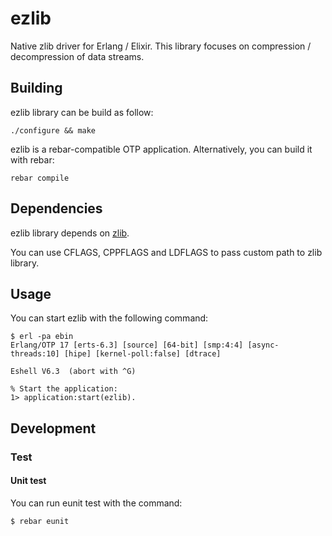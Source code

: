 # ezlib

Native zlib driver for Erlang / Elixir. This library focuses on
compression / decompression of data streams.

## Building

ezlib library can be build as follow:

    ./configure && make

ezlib is a rebar-compatible OTP application. Alternatively, you can
build it with rebar:

    rebar compile

## Dependencies

ezlib library depends on [zlib](http://www.zlib.net/).

You can use CFLAGS, CPPFLAGS and LDFLAGS to pass custom path to zlib
library.

## Usage

You can start ezlib with the following command:

```shell
$ erl -pa ebin
Erlang/OTP 17 [erts-6.3] [source] [64-bit] [smp:4:4] [async-threads:10] [hipe] [kernel-poll:false] [dtrace]

Eshell V6.3  (abort with ^G)

% Start the application:
1> application:start(ezlib).
```

## Development

### Test

#### Unit test

You can run eunit test with the command:

    $ rebar eunit

